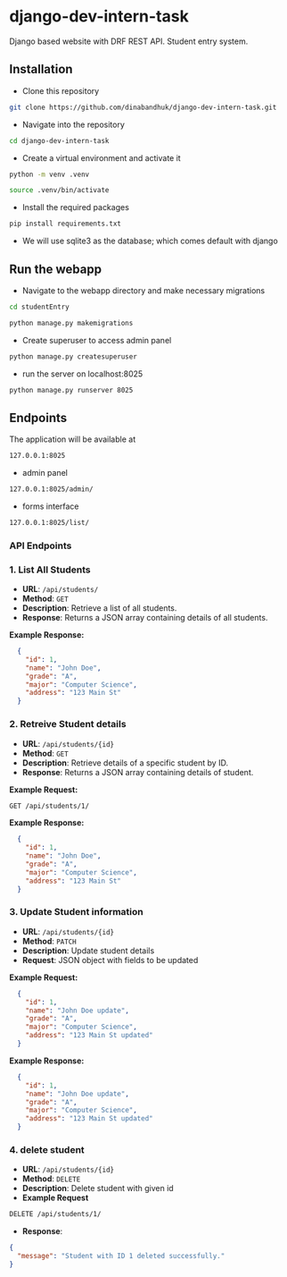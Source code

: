 # django-dev-intern-task
Django based website with DRF REST API. Student entry system.

## Installation
- Clone this repository
```bash
git clone https://github.com/dinabandhuk/django-dev-intern-task.git
```
- Navigate into the repository
```bash
cd django-dev-intern-task
```

- Create a virtual environment and activate it
```bash
python -m venv .venv
```
```bash
source .venv/bin/activate
```
- Install the required packages  
```bash
pip install requirements.txt
```
- We will use sqlite3 as the database; which comes default with django

## Run the webapp

- Navigate to the webapp directory and make necessary migrations
```bash
cd studentEntry
```
```bash
python manage.py makemigrations
```
- Create superuser to access admin panel
```bash
python manage.py createsuperuser
```
- run the server on localhost:8025
```bash
python manage.py runserver 8025
```

## Endpoints
The application will be available at 
```bash
127.0.0.1:8025
```
- admin panel
```bash
127.0.0.1:8025/admin/
```

- forms interface
```bash
127.0.0.1:8025/list/
```


### API Endpoints

### 1. List All Students
- **URL**: `/api/students/`
- **Method**: `GET`
- **Description**: Retrieve a list of all students.
- **Response**: Returns a JSON array containing details of all students.

**Example Response:**
```json
  {
    "id": 1,
    "name": "John Doe",
    "grade": "A",
    "major": "Computer Science",
    "address": "123 Main St"
  }
```



### 2. Retreive Student details
- **URL**: `/api/students/{id}`
- **Method**: `GET`
- **Description**: Retrieve details of a specific student by ID.
- **Response**: Returns a JSON array containing details of student.

**Example Request:**
```bash
GET /api/students/1/
```
**Example Response:**
```json
  {
    "id": 1,
    "name": "John Doe",
    "grade": "A",
    "major": "Computer Science",
    "address": "123 Main St"
  }
```
### 3. Update Student information
- **URL**: `/api/students/{id}`
- **Method**: `PATCH`
- **Description**: Update student details
- **Request**: JSON object with fields to be updated

**Example Request:**
```json
  {
    "id": 1,
    "name": "John Doe update",
    "grade": "A",
    "major": "Computer Science",
    "address": "123 Main St updated"
  }
```
**Example Response:**
```json
  {
    "id": 1,
    "name": "John Doe update",
    "grade": "A",
    "major": "Computer Science",
    "address": "123 Main St updated"
  }
```
### 4. delete student
- **URL**: `/api/students/{id}`
- **Method**: `DELETE`
- **Description**: Delete student with given id
- **Example Request**
```bash
DELETE /api/students/1/
```
- **Response**: 
```json
{
  "message": "Student with ID 1 deleted successfully."
}
```